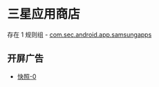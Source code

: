 # 三星应用商店

存在 1 规则组 - [com.sec.android.app.samsungapps](/src/apps/com.sec.android.app.samsungapps.ts)

## 开屏广告

- [快照-0](https://gkd-kit.songe.li/import/12674484)

